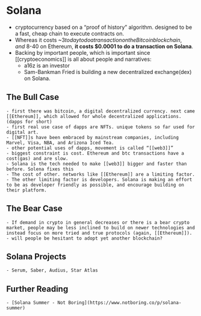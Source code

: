 # Solana

- cryptocurrency based on a “proof of history” algorithm. designed to be a fast, cheap chain to execute contracts on.
- Whereas it costs ~$3 today to do a transaction on the Bitcoin blockchain, and ~$8-40 on Ethereum, **it costs $0.0001 to do a transaction on Solana**.
- Backing by important people, which is important since  [[cryptoeconomics]] is all about people and narratives: 
    - a16z is an investor
    - Sam-Bankman Fried is building a new decentralized exchange(dex) on Solana.

## The Bull Case
    - first there was bitcoin, a digital decentralized currency. next came [[Ethereum]], which allowed for whole decentralized applications.(dapps for short)
    - first real use case of dapps are NFTs. unique tokens so far used for digital art.
    - [[NFT]]s have been embraced by mainstream companies, including Marvel, Visa, NBA, and Arizona Iced Tea.
    - other potential uses of dapps, movement is called “[[web3]]”
    - biggest constraint is cost. Ethereum and btc transactions have a cost(gas) and are slow.
    - Solana is the tech needed to make [[web3]] bigger and faster than before. Solena fixes this
    - The cost of other. networks like [[Ethereum]] are a limiting factor.
    - The other limiting factor is developers. Solana is making an effort to be as developer friendly as possible, and encourage building on their platform. 

## The Bear Case
    - If demand in crypto in general decreases or there is a bear crypto market, people may be less inclined to build on newer technologies and instead focus on more tried and true protocols (again, [[Ethereum]]).
    - will people be hesitant to adopt yet another blockchain?

## Solana Projects
    - Serum, Saber, Audius, Star Atlas
 
## Further Reading
    - [Solana Summer - Not Boring](https://www.notboring.co/p/solana-summer)
